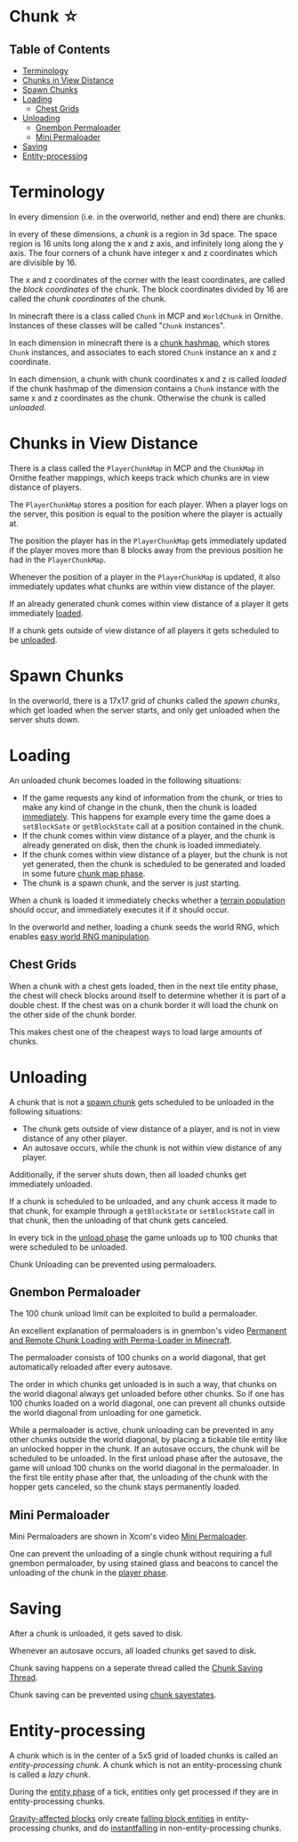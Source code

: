 # Chunk ☆

## Table of Contents

- [Terminology](#terminology)
- [Chunks in View Distance](#chunks-in-view-distance)
- [Spawn Chunks](#spawn-chunks)
- [Loading](#loading)
  * [Chest Grids](#chest-grids)
- [Unloading](#unloading)
  * [Gnembon Permaloader](#gnembon-permaloader)
  * [Mini Permaloader](#mini-permaloader)
- [Saving](#saving)
- [Entity-processing](#entity-processing)

# Terminology

In every dimension (i.e. in the overworld, nether and end) there are chunks.

In every of these dimensions, a *chunk* is a region in 3d space. The space region is 16 units long along the x and z axis, and infinitely long along the y axis.
The four corners of a chunk have integer x and z coordinates which are divisible by 16.

The x and z coordinates of the corner with the least coordinates, are called the *block coordinates* of the chunk.
The block coordinates divided by 16 are called the *chunk coordinates* of the chunk.

In minecraft there is a class called `Chunk` in MCP and `WorldChunk` in Ornithe.
Instances of these classes will be called "`Chunk` instances".

In each dimension in minecraft there is a [chunk hashmap](chunk-hashmap.md), which stores `Chunk` instances, and associates to each stored `Chunk` instance an x and z coordinate.

In each dimension, a chunk with chunk coordinates x and z is called *loaded* if the chunk hashmap of the dimension contains a `Chunk` instance with the same x and z coordinates as the chunk.
Otherwise the chunk is called *unloaded*.

# Chunks in View Distance

There is a class called the `PlayerChunkMap` in MCP and the `ChunkMap` in Ornithe feather mappings, which keeps track which chunks are in view distance of players.

The `PlayerChunkMap` stores a position for each player. When a player logs on the server, this position is equal to the position where the player is actually at.

The position the player has in the `PlayerChunkMap` gets immediately updated if the player moves more than 8 blocks away from the previous position he had in the `PlayerChunkMap`.

Whenever the position of a player in the `PlayerChunkMap` is updated, it also immediately updates what chunks are within view distance of the player.

If an already generated chunk comes within view distance of a player it gets immediately [loaded](#loading).

If a chunk gets outside of view distance of all players it gets scheduled to be [unloaded](#unloading).

# Spawn Chunks

In the overworld, there is a 17x17 grid of chunks called the *spawn chunks*, which get loaded when the server starts, and only get unloaded when the server shuts down.

# Loading

An unloaded chunk becomes loaded in the following situations:
- If the game requests any kind of information from the chunk, or tries to make any kind of change in the chunk, then the chunk is loaded [immediately](../tick-phases.md#immediate-updates). This happens for example every time the game does a `setBlockSate` or `getBlockState` call at a position contained in the chunk.
- If the chunk comes within view distance of a player, and the chunk is already generated on disk, then the chunk is loaded immediately.
- If the chunk comes within view distance of a player, but the chunk is not yet generated, then the chunk is scheduled to be generated and loaded in some future [chunk map phase](../tick-phases.md#update-chunk-map).
- The chunk is a spawn chunk, and the server is just starting.

When a chunk is loaded it immediately checks whether a [terrain population](population.md) should occur, and immediately executes it if it should occur.

In the overworld and nether, loading a chunk seeds the world RNG, which enables [easy world RNG manipulation](https://www.youtube.com/watch?v=JAc0DAZRSGI).

## Chest Grids

When a chunk with a chest gets loaded, then in the next tile entity phase, the chest will check blocks around itself to determine whether it is part of a double chest.
If the chest was on a chunk border it will load the chunk on the other side of the chunk border.

This makes chest one of the cheapest ways to load large amounts of chunks.

# Unloading

A chunk that is not a [spawn chunk](#spawn-chunks) gets scheduled to be unloaded in the following situations:
- The chunk gets outside of view distance of a player, and is not in view distance of any other player.
- An autosave occurs, while the chunk is not within view distance of any player.

Additionally, if the server shuts down, then all loaded chunks get immediately unloaded.

If a chunk is scheduled to be unloaded, and any chunk access it made to that chunk, for example through a `getBlockState` or `setBlockState` call in that chunk,
then the unloading of that chunk gets canceled.

In every tick in the [unload phase](../tick-phases.md#chunk-unloading) the game unloads up to 100 chunks that were scheduled to be unloaded.

Chunk Unloading can be prevented using permaloaders.

## Gnembon Permaloader

The 100 chunk unload limit can be exploited to build a permaloader.

An excellent explanation of permaloaders is in gnembon's video [Permanent and Remote Chunk Loading with Perma-Loader in Minecraft](https://www.youtube.com/watch?v=JAc0DAZRSGI).

The permaloader consists of 100 chunks on a world diagonal, that get automatically reloaded after every autosave.

The order in which chunks get unloaded is in such a way, that chunks on the world diagonal always get unloaded before other chunks. So if one has 100 chunks loaded on a world diagonal, one can prevent all chunks outside the world diagonal from unloading for one gametick.

While a permaloader is active, chunk unloading can be prevented in any other chunks outside the world diagonal, by placing a tickable tile entity like an unlocked hopper in the chunk. If an autosave occurs, the chunk will be scheduled to be unloaded. In the first unload phase after the autosave, the game will unload 100 chunks on the world diagonal in the permaloader. In the first tile entity phase after that, the unloading of the chunk with the hopper gets canceled, so the chunk stays permanently loaded.

## Mini Permaloader

Mini Permaloaders are shown in Xcom's video [Mini Permaloader](https://www.youtube.com/watch?v=cdekBxhfvys).

One can prevent the unloading of a single chunk without requiring a full gnembon permaloader, by using stained glass and beacons to cancel the unloading of the chunk in the [player phase](../tick-phases.md#player-inputs).

# Saving
After a chunk is unloaded, it gets saved to disk.

Whenever an autosave occurs, all loaded chunks get saved to disk.

Chunk saving happens on a seperate thread called the [Chunk Saving Thread](../threads.md#chunk-saving-thread).

Chunk saving can be prevented using [chunk savestates](savestate.md).

# Entity-processing

A chunk which is in the center of a 5x5 grid of loaded chunks is called an *entity-processing chunk*.
A chunk which is not an entity-processing chunk is called a *lazy chunk*.

During the [entity phase](../tick-phases.md#entities) of a tick, entities only get processed if they are in entity-processing chunks.

[Gravity-affected blocks](../falling-block/gravity-affected-block.md) only create [falling block entities](../falling-block/falling-block-entity.md) in entity-processing chunks,
and do [instantfalling](../falling-block/gravity-affected-block.md#instantfalling-behavior) in non-entity-processing chunks.
